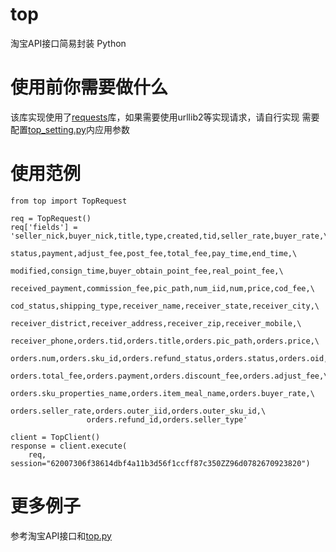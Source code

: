 top
===

淘宝API接口简易封装 Python

使用前你需要做什么
=================

该库实现使用了[requests](https://pypi.python.org/pypi/requests)库，如果需要使用urllib2等实现请求，请自行实现
需要配置[top_setting.py](https://github.com/thomashuang/top/blob/master/top_setting.py)内应用参数

使用范例
=======


    from top import TopRequest

    req = TopRequest()
    req['fields'] = 'seller_nick,buyer_nick,title,type,created,tid,seller_rate,buyer_rate,\
                     status,payment,adjust_fee,post_fee,total_fee,pay_time,end_time,\
                     modified,consign_time,buyer_obtain_point_fee,real_point_fee,\
                     received_payment,commission_fee,pic_path,num_iid,num,price,cod_fee,\
                     cod_status,shipping_type,receiver_name,receiver_state,receiver_city,\
                     receiver_district,receiver_address,receiver_zip,receiver_mobile,\
                     receiver_phone,orders.tid,orders.title,orders.pic_path,orders.price,\
                     orders.num,orders.sku_id,orders.refund_status,orders.status,orders.oid,\
                     orders.total_fee,orders.payment,orders.discount_fee,orders.adjust_fee,\
                     orders.sku_properties_name,orders.item_meal_name,orders.buyer_rate,\
                     orders.seller_rate,orders.outer_iid,orders.outer_sku_id,\
                     orders.refund_id,orders.seller_type'

    client = TopClient()
    response = client.execute(
        req, session="62007306f38614dbf4a11b3d56f1ccff87c350ZZ96d0782670923820")


更多例子
=====

参考淘宝API接口和[top.py](https://github.com/thomashuang/top/blob/master/top.py)

